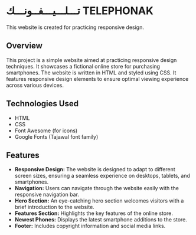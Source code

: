 # تـــلـــيـــفــونـــك  TELEPHONAK
This website is created for practicing responsive design.

## Overview

This project is a simple website aimed at practicing responsive design techniques. It showcases a fictional online store for purchasing smartphones. The website is written in HTML and styled using CSS. It features responsive design elements to ensure optimal viewing experience across various devices.

## Technologies Used

- HTML
- CSS
- Font Awesome (for icons)
- Google Fonts (Tajawal font family)

## Features

- **Responsive Design:** The website is designed to adapt to different screen sizes, ensuring a seamless experience on desktops, tablets, and smartphones.
- **Navigation:** Users can navigate through the website easily with the responsive navigation bar.
- **Hero Section:** An eye-catching hero section welcomes visitors with a brief introduction to the website.
- **Features Section:** Highlights the key features of the online store.
- **Newest Phones:** Displays the latest smartphone additions to the store.
- **Footer:** Includes copyright information and social media links.
